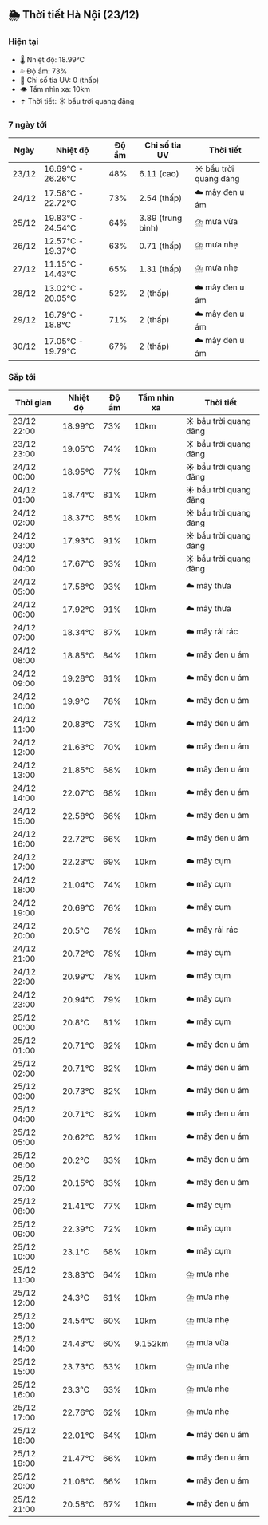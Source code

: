 ## 🌦️ Thời tiết Hà Nội (23/12)

### Hiện tại

- 🌡️ Nhiệt độ: 18.99℃
- 💦 Độ ẩm: 73%
- 🌟 Chỉ số tia UV: 0 (thấp)
- 👁️ Tầm nhìn xa: 10km
- ☂️ Thời tiết: ☀️ bầu trời quang đãng

### 7 ngày tới

| Ngày | Nhiệt độ | Độ ẩm | Chỉ số tia UV | Thời tiết |
| --- | --- | --- | --- | --- |
| 23/12 | 16.69℃ - 26.26℃ | 48% | 6.11 (cao) | ☀️ bầu trời quang đãng |
| 24/12 | 17.58℃ - 22.72℃ | 73% | 2.54 (thấp) | ☁️ mây đen u ám |
| 25/12 | 19.83℃ - 24.54℃ | 64% | 3.89 (trung bình) | ⛈️ mưa vừa |
| 26/12 | 12.57℃ - 19.37℃ | 63% | 0.71 (thấp) | ⛈️ mưa nhẹ |
| 27/12 | 11.15℃ - 14.43℃ | 65% | 1.31 (thấp) | ⛈️ mưa nhẹ |
| 28/12 | 13.02℃ - 20.05℃ | 52% | 2 (thấp) | ☁️ mây đen u ám |
| 29/12 | 16.79℃ - 18.8℃ | 71% | 2 (thấp) | ☁️ mây đen u ám |
| 30/12 | 17.05℃ - 19.79℃ | 67% | 2 (thấp) | ☁️ mây đen u ám |

### Sắp tới

| Thời gian | Nhiệt độ | Độ ẩm | Tầm nhìn xa | Thời tiết |
| --- | --- | --- | --- | --- |
| 23/12 22:00 | 18.99℃ | 73% | 10km | ☀️ bầu trời quang đãng |
| 23/12 23:00 | 19.05℃ | 74% | 10km | ☀️ bầu trời quang đãng |
| 24/12 00:00 | 18.95℃ | 77% | 10km | ☀️ bầu trời quang đãng |
| 24/12 01:00 | 18.74℃ | 81% | 10km | ☀️ bầu trời quang đãng |
| 24/12 02:00 | 18.37℃ | 85% | 10km | ☀️ bầu trời quang đãng |
| 24/12 03:00 | 17.93℃ | 91% | 10km | ☀️ bầu trời quang đãng |
| 24/12 04:00 | 17.67℃ | 93% | 10km | ☀️ bầu trời quang đãng |
| 24/12 05:00 | 17.58℃ | 93% | 10km | ☁️ mây thưa |
| 24/12 06:00 | 17.92℃ | 91% | 10km | ☁️ mây thưa |
| 24/12 07:00 | 18.34℃ | 87% | 10km | ☁️ mây rải rác |
| 24/12 08:00 | 18.85℃ | 84% | 10km | ☁️ mây đen u ám |
| 24/12 09:00 | 19.28℃ | 81% | 10km | ☁️ mây đen u ám |
| 24/12 10:00 | 19.9℃ | 78% | 10km | ☁️ mây đen u ám |
| 24/12 11:00 | 20.83℃ | 73% | 10km | ☁️ mây đen u ám |
| 24/12 12:00 | 21.63℃ | 70% | 10km | ☁️ mây đen u ám |
| 24/12 13:00 | 21.85℃ | 68% | 10km | ☁️ mây đen u ám |
| 24/12 14:00 | 22.07℃ | 68% | 10km | ☁️ mây đen u ám |
| 24/12 15:00 | 22.58℃ | 66% | 10km | ☁️ mây đen u ám |
| 24/12 16:00 | 22.72℃ | 66% | 10km | ☁️ mây đen u ám |
| 24/12 17:00 | 22.23℃ | 69% | 10km | ☁️ mây cụm |
| 24/12 18:00 | 21.04℃ | 74% | 10km | ☁️ mây cụm |
| 24/12 19:00 | 20.69℃ | 76% | 10km | ☁️ mây cụm |
| 24/12 20:00 | 20.5℃ | 78% | 10km | ☁️ mây rải rác |
| 24/12 21:00 | 20.72℃ | 78% | 10km | ☁️ mây cụm |
| 24/12 22:00 | 20.99℃ | 78% | 10km | ☁️ mây cụm |
| 24/12 23:00 | 20.94℃ | 79% | 10km | ☁️ mây cụm |
| 25/12 00:00 | 20.8℃ | 81% | 10km | ☁️ mây cụm |
| 25/12 01:00 | 20.71℃ | 82% | 10km | ☁️ mây đen u ám |
| 25/12 02:00 | 20.71℃ | 82% | 10km | ☁️ mây đen u ám |
| 25/12 03:00 | 20.73℃ | 82% | 10km | ☁️ mây đen u ám |
| 25/12 04:00 | 20.71℃ | 82% | 10km | ☁️ mây đen u ám |
| 25/12 05:00 | 20.62℃ | 82% | 10km | ☁️ mây đen u ám |
| 25/12 06:00 | 20.2℃ | 83% | 10km | ☁️ mây đen u ám |
| 25/12 07:00 | 20.15℃ | 83% | 10km | ☁️ mây đen u ám |
| 25/12 08:00 | 21.41℃ | 77% | 10km | ☁️ mây cụm |
| 25/12 09:00 | 22.39℃ | 72% | 10km | ☁️ mây cụm |
| 25/12 10:00 | 23.1℃ | 68% | 10km | ☁️ mây cụm |
| 25/12 11:00 | 23.83℃ | 64% | 10km | ⛈️ mưa nhẹ |
| 25/12 12:00 | 24.3℃ | 61% | 10km | ⛈️ mưa nhẹ |
| 25/12 13:00 | 24.54℃ | 60% | 10km | ⛈️ mưa nhẹ |
| 25/12 14:00 | 24.43℃ | 60% | 9.152km | ⛈️ mưa vừa |
| 25/12 15:00 | 23.73℃ | 63% | 10km | ⛈️ mưa nhẹ |
| 25/12 16:00 | 23.3℃ | 63% | 10km | ⛈️ mưa nhẹ |
| 25/12 17:00 | 22.76℃ | 62% | 10km | ⛈️ mưa nhẹ |
| 25/12 18:00 | 22.01℃ | 64% | 10km | ☁️ mây đen u ám |
| 25/12 19:00 | 21.47℃ | 66% | 10km | ☁️ mây đen u ám |
| 25/12 20:00 | 21.08℃ | 66% | 10km | ☁️ mây đen u ám |
| 25/12 21:00 | 20.58℃ | 67% | 10km | ☁️ mây đen u ám |
